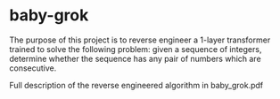 # baby-grok
The purpose of this project is to reverse engineer a 1-layer transformer trained to solve the following problem: given a sequence of integers, determine whether the sequence has any pair of numbers which are consecutive.

Full description of the reverse engineered algorithm in baby_grok.pdf
